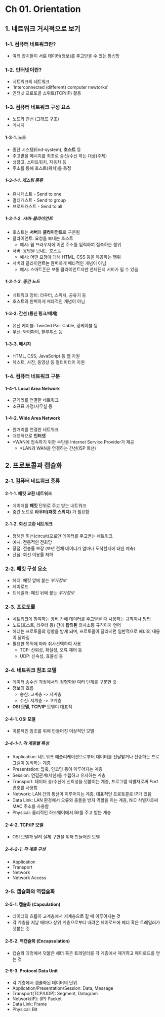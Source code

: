 # Ch 01. Orientation

## 1. 네트워크 거시적으로 보기

### 1-1. 컴퓨터 네트워크란?

- 여러 장치들이 서로 데이터(정보)를 주고받을 수 있는 통신망

### 1-2. 인터넷이란?

- 네트워크의 네트워크
- 'Interconnected (different) computer newtorks'
- 인터넷 프로토콜 스위트(TCP/IP) 활용

### 1-3. 컴퓨터 네트워크 구성 요소

- 노드와 간선 (그래프 구조)
- 메시지

#### 1-3-1. 노드

- 종단 시스템(End-system), **호스트** 등
- 주고받을 메시지를 최초로 송신/수신 하는 대상(주체)
- 냉장고, 스마트워치, 자동차 등
- 주소를 통해 호스트(위치)를 특정

##### 1-3-1-1. 캐스팅 종류

- 유니캐스트 - Send to one
- 멀티캐스트 - Send to group
- 브로드캐스트 - Send to all

##### 1-3-1-2. 서버-클라이언트

- 호스트는 **서버**와 **클라이언트**로 구분됨
- 클라이언트: 요청을 보내는 호스트
  - 예시: 웹 브라우저에 어떤 주소를 입력하여 접속하는 행위
- 서버: 응답을 보내는 호스트
  - 예시: 어떤 요청에 대해 HTML, CSS 등을 제공하는 행위
- 서버와 클라이언트는 완벽하게 배타적인 개념이 아님
  - 예시: 스마트폰은 보통 클라이언트지만 언제든지 서버가 될 수 있음

##### 1-3-1-3. 중간 노드

- 네트워크 장비: 라우터, 스위치, 공유기 등
- 호스트와 완벽하게 배타적인 개념이 아님

#### 1-3-2. 간선 (통신 링크/매체)

- 유선 케이블: Twisted Pair Cable, 광케이블 등
- 무선: 와이파이, 블루투스 등

#### 1-3-3. 메시지

- HTML, CSS, JavaScript 등 웹 자원
- 텍스트, 사진, 동영상 등 멀티미티어 자원

### 1-4. 컴퓨터 네트워크 구분

#### 1-4-1. Local Area Network

- 근거리를 연결한 네트워크
- 소규묘 가정/사무실 등

#### 1-4-2. Wide Area Network

- 원거리를 연결한 네트워크
- 대표적으로 **인터넷**
- \*WAN에 접속하기 위한 수단을 Internet Service Provider가 제공
  - \*LAN과 WAN을 연결하는 간선(ISP 회선)

## 2. 프로토콜과 캡슐화

### 2-1. 컴퓨터 네트워크 종류

#### 2-1-1. 패킷 교환 네트워크

- 데이터를 **패킷** 단위로 주고 받는 네트워크
- 중간 노드로 **라우터(패킷 스위치)** 가 필요함

#### 2-1-2. 회선 교환 네트워크

- 정해진 회선(circuit)으로만 데이터를 주고받는 네트워크
- 예시: 전통적인 전화망
- 장점: 전송률 보장 (보낸 전체 데이터가 얼마나 도착할지에 대한 예측)
- 단점: 회선 이용률 저하

### 2-2. 패킷 구성 요소

- 헤더: 패킷 앞에 붙는 _부가정보_
- 페이로드
- 트레일러: 패킷 뒤에 붙는 _부가정보_

### 2-3. 프로토콜

- 네트워크에 참여하는 장비 간에 데이터를 주고받을 때 사용하는 규칙이나 방법
- 노드(호스트, 라우터 등) 간에 **합의된** 의사소통 규칙이자 언어
- 헤더는 프로토콜의 영향을 받게 되며, 프로토콜이 달라지면 일반적으로 헤더의 내용이 달라짐
- 필요한 목적에 따라 취사선택하여 사용
  - TCP: 신뢰성, 확실성, 오류 제어 등
  - UDP: 신속성, 효율성 등

### 2-4. 네트워크 참조 모델

- 데이터 송수신 과정에서의 정형화된 여러 단계를 구분한 것
- 정보의 흐름
  - 송신: 고계층 -> 저계층
  - 수신: 저계층 -> 고계층
- **OSI 모델**, **TCP/IP** 모델이 대표적

#### 2-4-1. OSI 모델

- 이론적인 참조를 위해 만들어진 이상적인 모델

##### 2-4-1-1. 각 계층별 특성

- Application: 네트워크 애플리케이션으로부터 데이터를 전달받거나 전송하는 프로그램이 동작하는 계층
- Presentation: 압축, 인코딩 등이 이루어지는 계층
- Session: 연결관계(세션)를 수립하고 유지하는 계층
- Transport: 데이터 송/수신에 신뢰성을 덧붙이는 계층, 프로그램 식별자로써 _Port_ 번호를 사용함
- Network: LAN 간의 통신이 이루어지는 계층, 대표적인 프로토콜로 IP가 있음
- Data Link: LAN 환경에서 오류와 충돌을 방지 역할을 하는 계층, NIC 식별자로써 MAC 주소를 사용함
- Physical: 물리적인 하드웨어에서 Bit를 주고 받는 계층

#### 2-4-2. TCP/IP 모델

- OSI 모델과 달리 실제 구현을 위해 만들어진 모델

##### 2-4-2-1. 각 계층 구성

- Application
- Transport
- Network
- Network Access

### 2-5. 캡슐화와 역캡슐화

#### 2-5-1. 캡슐화 (Capsulation)

- 데이터의 흐름이 고계층에서 저계층으로 갈 때 이루어지는 것
- 각 계층을 지날 때마다 상위 계층으로부터 내려온 페이로드에 헤더 혹은 트레일러가 덧붙는 것

#### 2-5-2. 역캡슐화 (Encapsulation)

- 캡슐화 과정에서 덧붙은 헤더 혹은 트레일러를 각 계층에서 제거하고 페이로드를 얻는 것

#### 2-5-3. Protocol Data Unit

- 각 계층에서 캡슐화된 데이터의 단위
- Application/Presentation/Session: Data, Message
- Transport(TCP/UDP): Segment, Datagram
- Network(IP): (IP) Packet
- Data Link: Frame
- Physical: Bit
